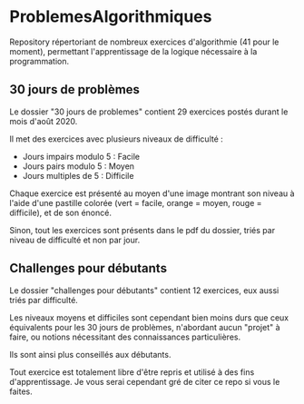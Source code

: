 # ProblemesAlgorithmiques

Repository répertoriant de nombreux exercices d'algorithmie (41 pour le moment), permettant l'apprentissage de la logique nécessaire à la programmation.

## 30 jours de problèmes

Le dossier "30 jours de problemes" contient 29 exercices postés durant le mois d'août 2020.

Il met des exercices avec plusieurs niveaux de difficulté :
- Jours impairs modulo 5 : Facile
- Jours pairs modulo 5 : Moyen
- Jours multiples de 5 : Difficile

Chaque exercice est présenté au moyen d'une image montrant son niveau à l'aide d'une pastille colorée (vert = facile, orange = moyen, rouge = difficile), et de son énoncé.

Sinon, tout les exercices sont présents dans le pdf du dossier, triés par niveau de difficulté et non par jour.

## Challenges pour débutants

Le dossier "challenges pour débutants" contient 12 exercices, eux aussi triés par difficulté.

Les niveaux moyens et difficiles sont cependant bien moins durs que ceux équivalents pour les 30 jours de problèmes, n'abordant aucun "projet" à faire, ou notions nécessitant des connaissances particulières.

Ils sont ainsi plus conseillés aux débutants.

Tout exercice est totalement libre d'être repris et utilisé à des fins d'apprentissage. Je vous serai cependant gré de citer ce repo si vous le faites.
